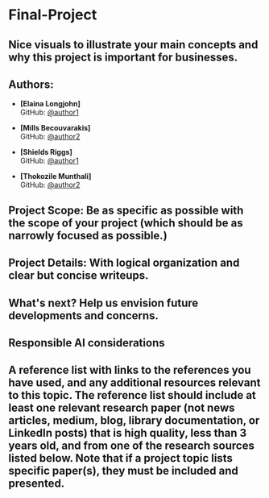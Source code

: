 # Final-Project

## Nice visuals to illustrate your main concepts and why this project is important for businesses. 

## Authors:
- **[Elaina Longjohn]**  
  GitHub: [@author1](https://github.com/elongjohn)  

- **[Mills Becouvarakis]**  
  GitHub: [@author2](https://github.com/author2)  
  
- **[Shields Riggs]**  
  GitHub: [@author1](https://github.com/author1)  

- **[Thokozile Munthali]**  
  GitHub: [@author2](https://github.com/author2)  

## Project Scope: Be as specific as possible with the scope of your project (which should be as narrowly focused as possible.) 

## Project Details: With logical organization and clear but concise writeups. 

## What's next? Help us envision future developments and concerns. 

## Responsible AI considerations 

## A reference list with links to the references you have used, and any additional resources relevant to this topic. The reference list should include at least one relevant research paper (not news articles, medium, blog, library documentation, or LinkedIn posts) that is high quality, less than 3 years old, and from one of the research sources listed below. Note that if a project topic lists specific paper(s), they must be included and presented. 
